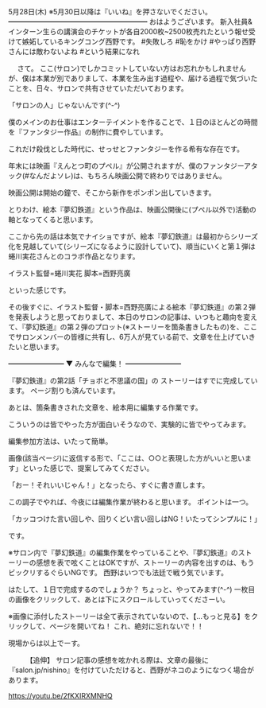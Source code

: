 5月28日(木) ※5月30日以降は『いいね』を押さないでください。
━━━━━━━━━━━━━━━━━━━━
おはようございます。
新入社員&インターン生らの講演会のチケットが各自2000枚~2500枚売れたという報せ受けて嫉妬しているキングコング西野です。
#失敗しろ
#恥をかけ
#やっぱり西野さんには敵わないよね
#という結果になれ

　
さて。
ここ(サロン)でしかコミットしていない方はお忘れかもしれませんが、僕は本業が別でありまして、本業を生み出す過程や、届ける過程で気づいたことを、日々、サロンで共有させていただいております。

「サロンの人」じゃないんです(^-^)
　

僕のメインのお仕事はエンターテイメントを作ることで、１日のほとんどの時間を『ファンタジー作品』の制作に費やしています。

これだけ殺伐とした時代に、せっせとファンタジーを作る希有な存在です。

年末には映画『えんとつ町のプペル』が公開されますが、僕のファンタジーアタック(#なんだよソレ)は、もちろん映画公開で終わりではありません。

映画公開は開始の鐘で、そこから新作をポンポン出していきます。

とりわけ、絵本『夢幻鉄道』という作品は、映画公開後に(プペル以外で)活動の軸となってくると思います。

ここから先の話は本気でナイショですが、絵本『夢幻鉄道』は最初からシリーズ化を見越していて(シリーズになるように設計していて)、順当にいくと第１弾は蜷川実花さんとのコラボ作品となります。

イラスト監督=蜷川実花
脚本=西野亮廣　　

といった感じです。

その後すぐに、イラスト監督・脚本=西野亮廣による絵本『夢幻鉄道』の第２弾を発表しようと思っておりまして、本日のサロンの記事は、いつもと趣向を変えて、『夢幻鉄道』の第２弾のプロット(※ストーリーを箇条書きしたもの)を、ここでサロンメンバーの皆様に共有し、6万人が見ている前で、文章を仕上げていきたいと思います。

━━━━━━━━
▼ みんなで編集！
━━━━━━━━

『夢幻鉄道』の第2話「チョボと不思議の国」の
ストーリーはすでに完成しています。
ページ割りも済んでいます。

あとは、箇条書きされた文章を、絵本用に編集する作業です。

こういうのは皆でやった方が面白いそうなので、実験的に皆でやってみます。

編集参加方法は、いたって簡単。

画像(該当ページ)に返信する形で、「ここは、○○と表現した方がいいと思います」といった感じで、提案してみてください。

「おー！それいいじゃん！」となったら、すぐに書き直します。

この調子でやれば、今夜には編集作業が終わると思います。
ポイントは一つ。

「カッコつけた言い回しや、回りくどい言い回しはNG！いたってシンプルに！」

です。

※サロン内で『夢幻鉄道』の編集作業をやっていることや、『夢幻鉄道』のストーリーの感想を表で呟くことはOKですが、ストーリーの内容を出すのは、もうビックリするぐらいNGです。
西野はいつでも法廷で戦う気でいます。

はたして、１日で完成するのでしょうか？
ちょっと、やってみます(^-^)
一枚目の画像をクリックして、あとは下にスクロールしていってくださーい。

※画像に添付したストーリーは全て表示されていないので、【…もっと見る】をクリックして、ページを開いてね！
これ、絶対に忘れないで！！

現場からは以上でーす。

　
　
【追伸】
サロン記事の感想を呟かれる際は、文章の最後に『salon.jp/nishino』を付けていただけると、西野がネコのようになつく場合があります。

https://youtu.be/2fKXIRXMNHQ
